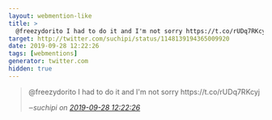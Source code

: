 ```yaml
---
layout: webmention-like
title: >
  @freezydorito I had to do it and I'm not sorry https://t.co/rUDq7RKcyj
target: http://twitter.com/suchipi/status/1148139194365009920
date: 2019-09-28 12:22:26
tags: [webmentions]
generator: twitter.com
hidden: true
---
```



<blockquote>
  <p>
    @freezydorito I had to do it and I'm not sorry https://t.co/rUDq7RKcyj
  </p>
  <cite>‒<span class="p-author p-name">suchipi</span>
    on
    <a href="http://twitter.com/suchipi/status/1148139194365009920" rel="external nofollow">2019-09-28 12:22:26</a>
  </cite>
</blockquote>


